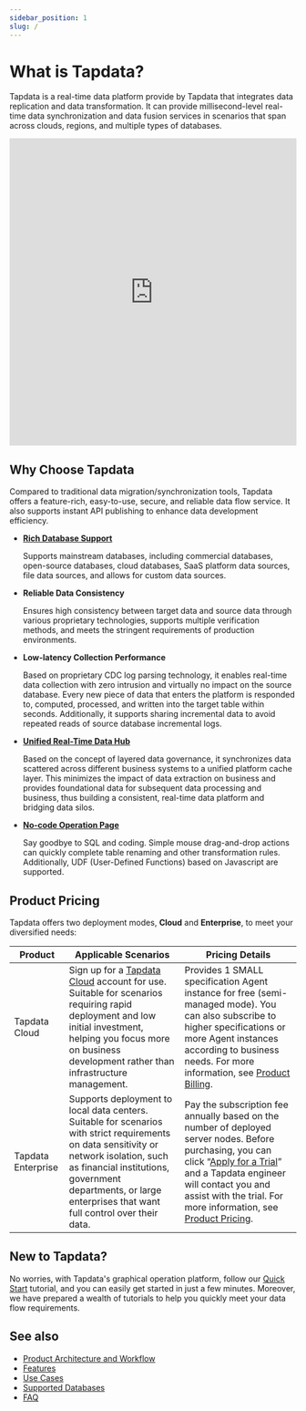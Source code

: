 ```yaml
---
sidebar_position: 1
slug: /
---
```


# What is Tapdata?

Tapdata is a real-time data platform provide by Tapdata that integrates data replication and data transformation. It can provide millisecond-level real-time data synchronization and data fusion services in scenarios that span across clouds, regions, and multiple types of databases.

<iframe width="100%" height="539" src="https://www.youtube.com/embed/hlJKo6u3UnA?si=6Df9Yzv8jXf5EFE9" title="YouTube video player" frameborder="0" allow="accelerometer; autoplay; clipboard-write; encrypted-media; gyroscope; picture-in-picture; web-share" allowfullscreen></iframe>


## Why Choose Tapdata

Compared to traditional data migration/synchronization tools, Tapdata offers a feature-rich, easy-to-use, secure, and reliable data flow service. It also supports instant API publishing to enhance data development efficiency.

* **[Rich Database Support](introduction/supported-databases.md)**

  Supports mainstream databases, including commercial databases, open-source databases, cloud databases, SaaS platform data sources, file data sources, and allows for custom data sources.

* **Reliable Data Consistency**

  Ensures high consistency between target data and source data through various proprietary technologies, supports multiple verification methods, and meets the stringent requirements of production environments.

* **Low-latency Collection Performance**

  Based on proprietary CDC log parsing technology, it enables real-time data collection with zero intrusion and virtually no impact on the source database. Every new piece of data that enters the platform is responded to, computed, processed, and written into the target table within seconds. Additionally, it supports sharing incremental data to avoid repeated reads of source database incremental logs.

* **[Unified Real-Time Data Hub](user-guide/real-time-data-hub/README.md)**

  Based on the concept of layered data governance, it synchronizes data scattered across different business systems to a unified platform cache layer. This minimizes the impact of data extraction on business and provides foundational data for subsequent data processing and business, thus building a consistent, real-time data platform and bridging data silos.

* **[No-code Operation Page](user-guide/workshop.md)**

  Say goodbye to SQL and coding. Simple mouse drag-and-drop actions can quickly complete table renaming and other transformation rules. Additionally, UDF (User-Defined Functions) based on Javascript are supported.

## Product Pricing

Tapdata offers two deployment modes, **Cloud** and **Enterprise**, to meet your diversified needs:

| Product         | Applicable Scenarios                                                | Pricing Details                                               |
|-----------------|----------------------------------------------------------------------|---------------------------------------------------------------|
| Tapdata Cloud   | Sign up for a [Tapdata Cloud](https://cloud.tapdata.net/console/v3/) account for use. Suitable for scenarios requiring rapid deployment and low initial investment, helping you focus more on business development rather than infrastructure management. | Provides 1 SMALL specification Agent instance for free (semi-managed mode). You can also subscribe to higher specifications or more Agent instances according to business needs. For more information, see [Product Billing](billing/billing-overview.md). |
| Tapdata Enterprise | Supports deployment to local data centers. Suitable for scenarios with strict requirements on data sensitivity or network isolation, such as financial institutions, government departments, or large enterprises that want full control over their data. | Pay the subscription fee annually based on the number of deployed server nodes. Before purchasing, you can click “[Apply for a Trial](https://tapdata.net/tapdata-on-prem/demo.html)” and a Tapdata engineer will contact you and assist with the trial. For more information, see [Product Pricing](https://tapdata.net/pricing.html). |

## New to Tapdata?

No worries, with Tapdata's graphical operation platform, follow our [Quick Start](quick-start/README.md) tutorial, and you can easily get started in just a few minutes. Moreover, we have prepared a wealth of tutorials to help you quickly meet your data flow requirements.


## See also

- [Product Architecture and Workflow](introduction/architecture.md)
- [Features](introduction/features.md)
- [Use Cases](introduction/use-cases.md)
- [Supported Databases](introduction/supported-databases.md)
- [FAQ](faq/README.md)